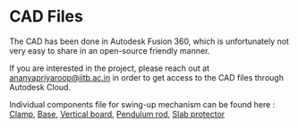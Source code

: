 # CAD Files

The CAD has been done in Autodesk Fusion 360, which is unfortunately not very
easy to share in an open-source friendly manner.


If you are interested in the project, please reach out at [ananyapriyaroop@iitb.ac.in](mailto:ananyapriyaroop@iitb.ac.in) in order to get access to the CAD files through Autodesk Cloud.

Individual components file for swing-up mechanism can be found here : [Clamp](https://a360.co/3KBeCGg), 
[Base](https://a360.co/4pX4Qy2), 
[Vertical board](https://a360.co/46Rl17n),
[Pendulum rod](https://a360.co/3FvxpQS),
[Slab protector](https://a360.co/4pVIiOn)